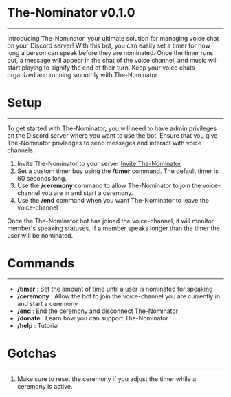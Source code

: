 # The-Nominator v0.1.0
---
Introducing The-Nominator, your ultimate solution for managing voice chat on your Discord server! With this bot, you can easily set a timer for how long a person can speak before they are nominated. Once the timer runs out, a message will appear in the chat of the voice channel, and music will start playing to signify the end of their turn. Keep your voice chats organized and running smoothly with The-Nominator.

# Setup
---
To get started with The-Nominator, you will need to have admin privileges on the Discord server where you want to use the bot. Ensure that you give The-Nominator privledges to send messages and interact with voice channels.

1) Invite The-Nominator to your server [Invite The-Nominator](https://discord.com/api/oauth2/authorize?client_id=1063920584632832080&permissions=274927208704&scope=bot%20applications.commands)
2) Set a custom timer buy using the **/timer** command. The default timer is 60 seconds long.
3) Use the **/ceremony** command to allow The-Nominator to join the voice-channel you are in and start a ceremony.
4) Use the **/end** command when you want The-Nominator to leave the voice-channel

Once the The-Nominator bot has joined the voice-channel, it will monitor member's speaking statuses. If a member speaks longer than the timer the user will be nominated.

# Commands
---
- **/timer** : Set the amount of time until a user is nominated for speaking
- **/ceremony** : Allow the bot to join the voice-channel you are currently in and start a ceremony
- **/end** : End the ceremony and disconnect The-Nominator
- **/donate** : Learn how you can support The-Nominator
- **/help** : Tutorial

# Gotchas
---
1) Make sure to reset the ceremony if you adjust the timer while a ceremony is active.